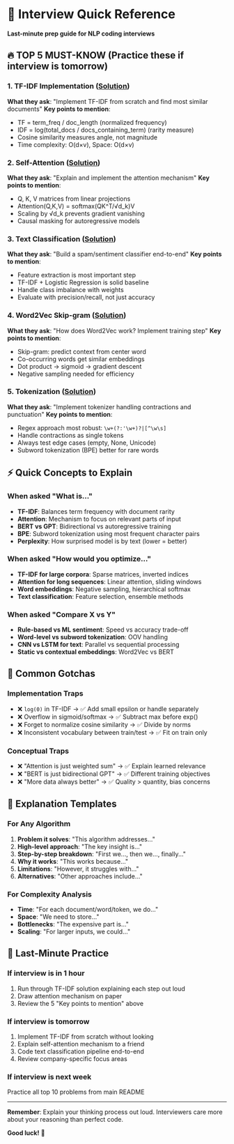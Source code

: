 # 🎯 Interview Quick Reference

**Last-minute prep guide for NLP coding interviews**

## 🔥 TOP 5 MUST-KNOW (Practice these if interview is tomorrow)

### 1. **TF-IDF Implementation** ([Solution](NLP/TFIDF/tfidf_solution.py))
**What they ask**: "Implement TF-IDF from scratch and find most similar documents"
**Key points to mention**:
- TF = term_freq / doc_length (normalized frequency)
- IDF = log(total_docs / docs_containing_term) (rarity measure)
- Cosine similarity measures angle, not magnitude
- Time complexity: O(d×v), Space: O(d×v)

### 2. **Self-Attention** ([Solution](NLP/Attention_Mechanisms/self_attention_solution.py))
**What they ask**: "Explain and implement the attention mechanism"
**Key points to mention**:
- Q, K, V matrices from linear projections
- Attention(Q,K,V) = softmax(QK^T/√d_k)V
- Scaling by √d_k prevents gradient vanishing
- Causal masking for autoregressive models

### 3. **Text Classification** ([Solution](NLP/Text_Classification/text_classification_solution.py))
**What they ask**: "Build a spam/sentiment classifier end-to-end"
**Key points to mention**:
- Feature extraction is most important step
- TF-IDF + Logistic Regression is solid baseline
- Handle class imbalance with weights
- Evaluate with precision/recall, not just accuracy

### 4. **Word2Vec Skip-gram** ([Solution](NLP/Embeddings/word2vec_solution.py))
**What they ask**: "How does Word2Vec work? Implement training step"
**Key points to mention**:
- Skip-gram: predict context from center word
- Co-occurring words get similar embeddings
- Dot product → sigmoid → gradient descent
- Negative sampling needed for efficiency

### 5. **Tokenization** ([Solution](NLP/Tokenization/tokenization_solution.py))
**What they ask**: "Implement tokenizer handling contractions and punctuation"
**Key points to mention**:
- Regex approach most robust: `\w+(?:'\w+)?|[^\w\s]`
- Handle contractions as single tokens
- Always test edge cases (empty, None, Unicode)
- Subword tokenization (BPE) better for rare words

## ⚡ Quick Concepts to Explain

### **When asked "What is..."**
- **TF-IDF**: Balances term frequency with document rarity
- **Attention**: Mechanism to focus on relevant parts of input
- **BERT vs GPT**: Bidirectional vs autoregressive training
- **BPE**: Subword tokenization using most frequent character pairs
- **Perplexity**: How surprised model is by text (lower = better)

### **When asked "How would you optimize..."**
- **TF-IDF for large corpora**: Sparse matrices, inverted indices
- **Attention for long sequences**: Linear attention, sliding windows
- **Word embeddings**: Negative sampling, hierarchical softmax
- **Text classification**: Feature selection, ensemble methods

### **When asked "Compare X vs Y"**
- **Rule-based vs ML sentiment**: Speed vs accuracy trade-off
- **Word-level vs subword tokenization**: OOV handling
- **CNN vs LSTM for text**: Parallel vs sequential processing
- **Static vs contextual embeddings**: Word2Vec vs BERT

## 🚨 Common Gotchas

### **Implementation Traps**
- ❌ `log(0)` in TF-IDF → ✅ Add small epsilon or handle separately
- ❌ Overflow in sigmoid/softmax → ✅ Subtract max before exp()
- ❌ Forget to normalize cosine similarity → ✅ Divide by norms
- ❌ Inconsistent vocabulary between train/test → ✅ Fit on train only

### **Conceptual Traps**
- ❌ "Attention is just weighted sum" → ✅ Explain learned relevance
- ❌ "BERT is just bidirectional GPT" → ✅ Different training objectives
- ❌ "More data always better" → ✅ Quality > quantity, bias concerns

## 📝 Explanation Templates

### **For Any Algorithm**
1. **Problem it solves**: "This algorithm addresses..."
2. **High-level approach**: "The key insight is..."
3. **Step-by-step breakdown**: "First we..., then we..., finally..."
4. **Why it works**: "This works because..."
5. **Limitations**: "However, it struggles with..."
6. **Alternatives**: "Other approaches include..."

### **For Complexity Analysis**
- **Time**: "For each document/word/token, we do..."
- **Space**: "We need to store..."
- **Bottlenecks**: "The expensive part is..."
- **Scaling**: "For larger inputs, we could..."

## 🎪 Last-Minute Practice

### **If interview is in 1 hour**
1. Run through TF-IDF solution explaining each step out loud
2. Draw attention mechanism on paper
3. Review the 5 "Key points to mention" above

### **If interview is tomorrow**
1. Implement TF-IDF from scratch without looking
2. Explain self-attention mechanism to a friend
3. Code text classification pipeline end-to-end
4. Review company-specific focus areas

### **If interview is next week**
Practice all top 10 problems from main README

---

**Remember**: Explain your thinking process out loud. Interviewers care more about your reasoning than perfect code.

**Good luck!** 🚀
